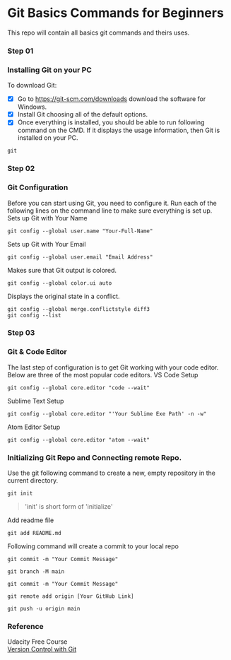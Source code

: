 # Git Basics Commands for Beginners

This repo will contain all basics git commands and theirs uses.

### Step 01

### Installing Git on your PC

To download Git:

- [x] Go to https://git-scm.com/downloads download the software for Windows.
- [x] Install Git choosing all of the default options.
- [x] Once everything is installed, you should be able to run following command on the CMD. If it displays the usage information, then Git is installed on your PC.
<pre><code>git</code></pre>

### Step 02

### Git Configuration

Before you can start using Git, you need to configure it. Run each of the following lines on the command line to make sure everything is set up.  
Sets up Git with Your Name

<pre><code>git config --global user.name "Your-Full-Name"</code></pre>

Sets up Git with Your Email

<pre><code>git config --global user.email "Email Address"
</code></pre>

Makes sure that Git output is colored.

<pre><code>git config --global color.ui auto
</code></pre>

Displays the original state in a conflict.

<pre><code>git config --global merge.conflictstyle diff3
git config --list
</code></pre>

### Step 03

### Git & Code Editor

The last step of configuration is to get Git working with your code editor. Below are three of the most popular code editors.
VS Code Setup

<pre><code>git config --global core.editor "code --wait"</code></pre>

Sublime Text Setup

<pre><code>git config --global core.editor "'Your Sublime Exe Path' -n -w"</code></pre>

Atom Editor Setup

<pre><code>git config --global core.editor "atom --wait"</code></pre>

### Initializing Git Repo and Connecting remote Repo.

Use the git following command to create a new, empty repository in the current directory.

<pre><code>git init</code></pre>

> 'init' is short form of 'initialize'

Add readme file

<pre><code>git add README.md</code></pre>

Following command will create a commit to your local repo

<pre><code>git commit -m "Your Commit Message"</code></pre>

<pre><code>git branch -M main</code></pre>

<pre><code>git commit -m "Your Commit Message"</code></pre>

<pre><code>git remote add origin [Your GitHub Link]</code></pre>

<pre><code>git push -u origin main</code></pre>

### Reference

Udacity Free Course  
[Version Control with Git](https://www.udacity.com/course/version-control-with-git--ud123 "Version Control with Git")
